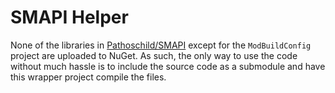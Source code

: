 # SMAPI Helper

None of the libraries in [Pathoschild/SMAPI](https://github.com/Pathoschild/SMAPI) except for the `ModBuildConfig` project are uploaded to NuGet. As such, the only way to use the code without much hassle is to include the source code as a submodule and have this wrapper project compile the files.
